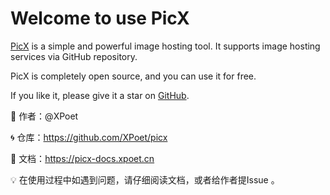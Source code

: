 
# Welcome to use PicX

[PicX](https://github.com/XPoet/picx) is a simple and powerful image hosting tool. It supports image hosting services via GitHub repository.

PicX is completely open source, and you can use it for free.

If you like it, please give it a star on [GitHub](https://github.com/XPoet/picx).

🦁 作者：@XPoet

🌀 仓库：https://github.com/XPoet/picx

📖 文档：https://picx-docs.xpoet.cn

💡 在使用过程中如遇到问题，请仔细阅读文档，或者给作者提Issue 。
        
